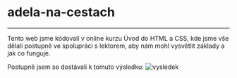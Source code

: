 # adela-na-cestach
---
Tento web jsme kódovali v online kurzu Úvod do HTML a CSS, kde jsme vše dělali postupně ve spolupráci s lektorem, aby nám mohl vysvětlit základy a jak co funguje.

Postupně jsem se dostávali k tomuto výsledku:
![vysledek](https://user-images.githubusercontent.com/107427611/179362476-ddfdd0f7-6e8e-44ba-bacc-73f086af477c.jpg)

